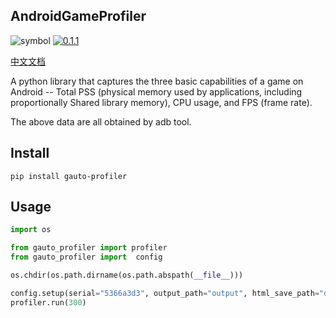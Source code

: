 ## AndroidGameProfiler
![symbol](https://img.shields.io/badge/qintianchen-gauto--profiler-orange)
[![0.1.1](https://img.shields.io/badge/version-v0.1.1-blue)](https://pypi.org/manage/project/gauto-profiler/releases/) 

[中文文档](./README_cn.md)

A python library that captures the three basic capabilities of a game on Android -- Total PSS (physical memory used by applications, including proportionally Shared library memory), CPU usage, and FPS (frame rate).

The above data are all obtained by adb tool.

## Install

```shell script
pip install gauto-profiler
```

## Usage

```python
import os

from gauto_profiler import profiler
from gauto_profiler import  config

os.chdir(os.path.dirname(os.path.abspath(__file__)))

config.setup(serial="5366a3d3", output_path="output", html_save_path="output/render.html")
profiler.run(300)
```